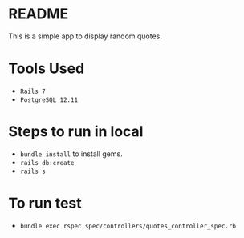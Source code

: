 # README

This is a simple app to display random quotes. 
# Tools Used
* `Rails 7`
* `PostgreSQL 12.11`

# Steps to run in local
* `bundle install` to install gems.
* `rails db:create`
* `rails s`

# To run test 
* `bundle exec rspec spec/controllers/quotes_controller_spec.rb` 
